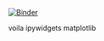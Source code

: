 [![Binder](https://mybinder.org/badge_logo.svg)](https://mybinder.org/v2/gh/anlaminem/my-Finquiz/HEAD?urlpath=%2Fdoc%2Ftree%2Ftest.ipynb.html)


voila
ipywidgets
matplotlib
